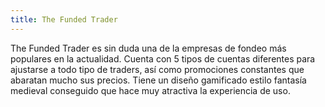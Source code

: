```yaml
---
title: The Funded Trader
---
```


The Funded Trader es sin duda una de la empresas de fondeo más populares en la actualidad. Cuenta con 5 tipos de cuentas diferentes para ajustarse a todo tipo de traders, así como promociones constantes que abaratan mucho sus precios. Tiene un diseño gamificado estilo fantasía medieval conseguido que hace muy atractiva la experiencia de uso.
